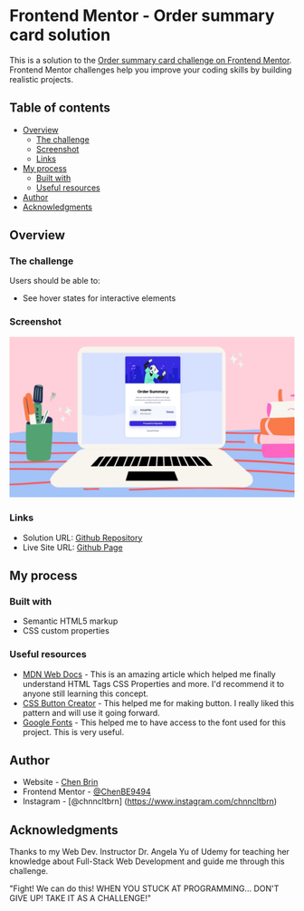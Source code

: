 # Frontend Mentor - Order summary card solution

This is a solution to the [Order summary card challenge on Frontend Mentor](https://www.frontendmentor.io/challenges/order-summary-component-QlPmajDUj). Frontend Mentor challenges help you improve your coding skills by building realistic projects. 

## Table of contents

- [Overview](#overview)
  - [The challenge](#the-challenge)
  - [Screenshot](#screenshot)
  - [Links](#links)
- [My process](#my-process)
  - [Built with](#built-with)
  - [Useful resources](#useful-resources)
- [Author](#author)
- [Acknowledgments](#acknowledgments)

## Overview

### The challenge

Users should be able to:

- See hover states for interactive elements

### Screenshot

![](./images/screenshot.jpg)


### Links

- Solution URL: [Github Repository](https://github.com/chanenbrin/Order-Summary-Component)
- Live Site URL: [Github Page](https://chanenbrin.github.io/Order-Summary-Component/)

## My process

### Built with

- Semantic HTML5 markup
- CSS custom properties

### Useful resources

- [MDN Web Docs](https://developer.mozilla.org/en-US/docs/Web) - This is an amazing article which helped me finally understand HTML Tags CSS Properties and more. I'd recommend it to anyone still learning this concept.
- [CSS Button Creator](https://cssbuttoncreator.com/) - This helped me for making button. I really liked this pattern and will use it going forward.
- [Google Fonts](https://fonts.google.com/) - This helped me to have access to the font used for this project. This is very useful.


## Author

- Website - [Chen Brin](https://github.com/chanenbrin)
- Frontend Mentor - [@ChenBE9494](https://www.frontendmentor.io/profile/ChenBE9494)
- Instagram - [@chnncltbrn] (https://www.instagram.com/chnncltbrn)


## Acknowledgments

Thanks to my Web Dev. Instructor Dr. Angela Yu of Udemy for teaching her knowledge about Full-Stack Web Development and guide me through this challenge.

"Fight! We can do this! WHEN YOU STUCK AT PROGRAMMING... DON'T GIVE UP! TAKE IT AS A CHALLENGE!"
